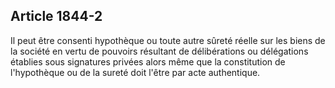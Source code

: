 Article 1844-2
----
Il peut être consenti hypothèque ou toute autre sûreté réelle sur les biens de
la société en vertu de pouvoirs résultant de délibérations ou délégations
établies sous signatures privées alors même que la constitution de l'hypothèque
ou de la sureté doit l'être par acte authentique.
